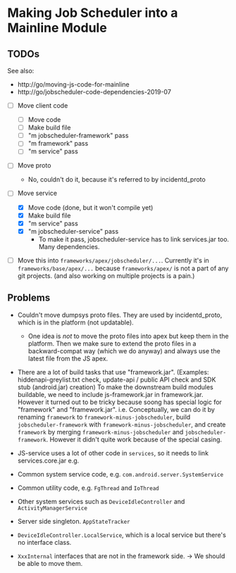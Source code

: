 # Making Job Scheduler into a Mainline Module

## TODOs

See also:
- http://go/moving-js-code-for-mainline
- http://go/jobscheduler-code-dependencies-2019-07

- [ ] Move client code
  - [ ] Move code
  - [ ] Make build file
  - [ ] "m jobscheduler-framework" pass
  - [ ] "m framework" pass
  - [ ] "m service" pass
- [ ] Move proto
  - No, couldn't do it, because it's referred to by incidentd_proto
- [ ] Move service
  - [X] Move code (done, but it won't compile yet)
  - [X] Make build file
  - [X] "m service" pass
  - [X] "m jobscheduler-service" pass
    - To make it pass, jobscheduler-service has to link services.jar too. Many dependencies.
- [ ] Move this into `frameworks/apex/jobscheduler/...`. Currently it's in `frameworks/base/apex/...`
because `frameworks/apex/` is not a part of any git projects. (and also working on multiple
projects is a pain.)


## Problems
- Couldn't move dumpsys proto files. They are used by incidentd_proto, which is in the platform
  (not updatable).
  - One idea is *not* to move the proto files into apex but keep them in the platform.
    Then we make sure to extend the proto files in a backward-compat way (which we do anyway)
    and always use the latest file from the JS apex.

- There are a lot of build tasks that use "framework.jar". (Examples: hiddenapi-greylist.txt check,
  update-api / public API check and SDK stub (android.jar) creation)
  To make the downstream build modules buildable, we need to include js-framework.jar in
  framework.jar. However it turned out to be tricky because soong has special logic for "framework"
  and "framework.jar".
  i.e. Conceptually, we can do it by renaming `framework` to `framework-minus-jobscheduler`, build
  `jobscheduler-framework` with `framework-minus-jobscheduler`, and create `framework` by merging
  `framework-minus-jobscheduler` and `jobscheduler-framework`.
  However it didn't quite work because of the special casing.

- JS-service uses a lot of other code in `services`, so it needs to link services.core.jar e.g.
 - Common system service code, e.g. `com.android.server.SystemService`
 - Common utility code, e.g. `FgThread` and `IoThread`
 - Other system services such as `DeviceIdleController` and `ActivityManagerService`
 - Server side singleton. `AppStateTracker`
 - `DeviceIdleController.LocalService`, which is a local service but there's no interface class.
 - `XxxInternal` interfaces that are not in the framework side. -> We should be able to move them.
